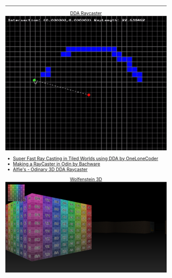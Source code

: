 <hr>
<p align="center">
  <a href="dda/main.odin">
    DDA Raycaster
  </a>
  <a href="dda/main.odin">
    <img src="dda/assets/preview.gif"  alt="dda raycasting" width="960">
  </a>
</p>

- [Super Fast Ray Casting in Tiled Worlds using DDA by OneLoneCoder](https://www.youtube.com/watch?v=NbSee-XM7WA)
- [Making a RayCaster in Odin by Bachware](https://www.youtube.com/watch?v=9dLqxdbRjbM)
- [Alfie's - Odinary 3D DDA Raycaster](https://github.com/alfiehiscox/odinary-raycaster)


<p align="center">
  <a href="https://github.com/thiagolopes/raycasting-wolfenstein-3d">
    Wolfenstein 3D
  </a>
  <a href="https://www.youtube.com/watch?v=EX0sbZtAAKE">
    <img src="dda/assets/wolfenstein.png"  alt="wolfenstein" width="960">
  </a>
</p>

